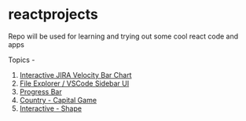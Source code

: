 # reactprojects

Repo will be used for learning and trying out some cool react code and apps

Topics -

1. [Interactive JIRA Velocity Bar Chart](interactive-barchart/outputs/o1.png)
2. [File Explorer / VSCode Sidebar UI](fileexplorer-vscodesidebar/outputs/o1.png)
3. [Progress Bar](progress-bar/outputs/o1.png)
4. [Country - Capital Game](country-capital-game/outputs/o1.png)
5. [Interactive - Shape](interactive-shape/outputs/o1.png)